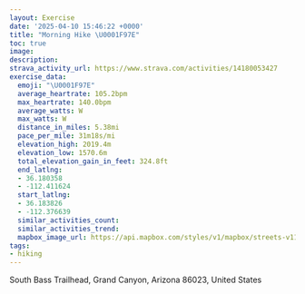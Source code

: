 ```yaml
---
layout: Exercise
date: '2025-04-10 15:46:22 +0000'
title: "Morning Hike \U0001F97E"
toc: true
image:
description:
strava_activity_url: https://www.strava.com/activities/14180053427
exercise_data:
  emoji: "\U0001F97E"
  average_heartrate: 105.2bpm
  max_heartrate: 140.0bpm
  average_watts: W
  max_watts: W
  distance_in_miles: 5.38mi
  pace_per_mile: 31m18s/mi
  elevation_high: 2019.4m
  elevation_low: 1570.6m
  total_elevation_gain_in_feet: 324.8ft
  end_latlng:
  - 36.180358
  - -112.411624
  start_latlng:
  - 36.183826
  - -112.376639
  similar_activities_count:
  similar_activities_trend:
  mapbox_image_url: https://api.mapbox.com/styles/v1/mapbox/streets-v11/static/path-5+787af2-1.0(kbz%7BExc%7BlTE%5BRsA%3F%5DU%7B%40Os%40H%5Bb%40g%40XmBh%40i%40CuB%3FQDOAWYaBDYMDF_%40AQKIK%3FCGGE%3FLMAWSIDRXCJQFSl%40QRYLKQMAm%40Rm%40Hg%40%5Ca%40NU%3FS_%40g%40%5DISCQOG%5DF%5Bd%40GA%3FEG%40MQk%40IOF%40DT%40DF%5BX%3FPb%40%3FXHMBJNd%40PBHTNHBO%3FCHMCKFPZ%5ERHNJ%3FWDMLWEOLQp%40MSIGa%40FILKBg%40BYNOCo%40JS%40OMMDk%40K_%40%3FSHCHe%40RDJEHYLWTIAQo%40GCm%40f%40_%40f%40q%40JOEMLg%40Hc%40MaAZc%40EKD%7B%40DKIe%40L%5B%3FkB%60%40sAdACPWFs%40Ja%40Kq%40GEB%3FHUBGJCLDj%40Xb%40L%60%40Xf%40NNBVv%40tAFb%40%40TKR%3FZDNCDD%5C%5C%5CJXBp%40Jp%40J%40%40TVBRd%40Cr%40KnAEP%3FZEXDFDf%40j%40zAFXITFJBb%40c%40nCDNPLZf%40t%40n%40L%60%40%3FLFFl%40JzA%60%40DBE%5CFQFCX%60%40BR%5CTn%40r%40f%40Xv%40bAIJ%40DWDg%40j%40Kl%40DbAIZGB%5BM_%40LMZ%5DJ%7BARqAHWLq%40t%40MZ%3FjBKh%40A%60%40g%40lAQz%40OxAEFQAPDAxABXQTBBDb%40D%40%40n%40Uz%40EhAJz%40FLNl%40Fn%40Pj%40GlADv%40Mv%40AZCDQfAPhBDNSpADp%40KdA%3Fb%40Tp%40ENFNCh%40%40Jf%40~%40AVF%60%40%40bAAZG%5CJv%40IP%40X%5Dv%40E%60%40CCGDWd%40_%40b%40UnAGJCVBZPl%40EJc%40Js%40p%40OTc%40TY%7CATdA%5Ct%40Z%60An%40VZ%40PJVB%5ERb%40%5CJ%60%40n%40%60A%5EV%60BVr%40h%40tAn%40v%40%3FBFjAx%40NBz%40Gt%40VVVZEfAo%40PDHHX%40%5Et%40%40l%40j%40b%40xAf%40d%40HZXXFd%40%3F%5EONFJZ%5Ed%40CTPd%40BXVNRBj%40%5D%5CEJQJBNd%40%5E%40R%5CLCz%40V%5E_%40P%5DL%3FFLKPAXJGZD%60%40ENSDFLBFXL%40BXRRNb%40ADXJ%3FFZAVMHMZBNIn%40g%40DUX%40f%40i%40XGJT%5EA%3Fl%40ODSTIL%40Dc%40h%40Kf%40BZ%40CGCp%40aBAH_%40ROTFz%40CVYTGRGb%40%3FRFPADHTKFw%40%5BQDw%40h%40e%40d%40GTE%5E%3Fx%40G%5C%5BD_%40Zk%40TKLSD%5BTU%5C%40BDEe%40d%40Q%5EOFKXJFBVD%3FI%60%40BPIt%40Jv%40IDG~AMXL%60%40F%60%40M%5EBt%40O%60%40F~%40DJQdAFNAr%40LXIL%3Fv%40EPF%60%40NVh%40H%5EG%5EYP%40%5EIHR%5CPb%40UV%5B),pin-s-s+e5b22e(-112.37453,36.18358),pin-s-f+89ae00(-112.41131000000004,36.183109999999985)/auto/800x800?access_token=pk.eyJ1Ijoiam9zaGJlY2ttYW4iLCJhIjoiY205eWR2aDd1MWZ6djJrbXc4a3M0bWZleiJ9.XiG9OWkNcZk2QzjJbxLB4A
tags:
- hiking
---
```




South Bass Trailhead, Grand Canyon, Arizona 86023, United States
